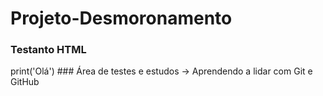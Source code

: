 # Projeto-Desmoronamento

<h3> Testanto HTML </h3>
print('Olá')
### Área de testes e estudos -> Aprendendo a lidar com Git e GitHub
